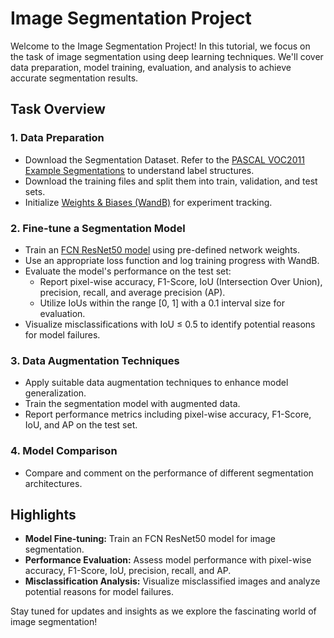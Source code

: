 # Image Segmentation Project

Welcome to the Image Segmentation Project! In this tutorial, we focus on the task of image segmentation using deep learning techniques. We'll cover data preparation, model training, evaluation, and analysis to achieve accurate segmentation results.

## Task Overview

### 1. Data Preparation
   - Download the Segmentation Dataset. Refer to the [PASCAL VOC2011 Example Segmentations](http://host.robots.ox.ac.uk/pascal/VOC/voc2012/segexamples/index.html) to understand label structures.
   - Download the training files and split them into train, validation, and test sets.
   - Initialize [Weights & Biases (WandB)](https://docs.wandb.ai/quickstart) for experiment tracking.

### 2. Fine-tune a Segmentation Model
   - Train an [FCN ResNet50 model](https://pytorch.org/vision/stable/models/generated/torchvision.models.segmentation.fcn_resnet50.html) using pre-defined network weights.
   - Use an appropriate loss function and log training progress with WandB.
   - Evaluate the model's performance on the test set:
     - Report pixel-wise accuracy, F1-Score, IoU (Intersection Over Union), precision, recall, and average precision (AP).
     - Utilize IoUs within the range [0, 1] with a 0.1 interval size for evaluation.
   - Visualize misclassifications with IoU ≤ 0.5 to identify potential reasons for model failures.

### 3. Data Augmentation Techniques
   - Apply suitable data augmentation techniques to enhance model generalization.
   - Train the segmentation model with augmented data.
   - Report performance metrics including pixel-wise accuracy, F1-Score, IoU, and AP on the test set.

### 4. Model Comparison
   - Compare and comment on the performance of different segmentation architectures.

## Highlights
- **Model Fine-tuning:** Train an FCN ResNet50 model for image segmentation.
- **Performance Evaluation:** Assess model performance with pixel-wise accuracy, F1-Score, IoU, precision, recall, and AP.
- **Misclassification Analysis:** Visualize misclassified images and analyze potential reasons for model failures.

Stay tuned for updates and insights as we explore the fascinating world of image segmentation!

